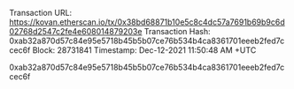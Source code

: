 Transaction URL: https://kovan.etherscan.io/tx/0x38bd68871b10e5c8c4dc57a7691b69b9c6d02768d2547c2fe4e608014879203e
Transaction Hash: 0xab32a870d57c84e95e5718b45b5b07ce76b534b4ca8361701eeeb2fed7ccec6f
Block: 28731841
Timestamp: Dec-12-2021 11:50:48 AM +UTC


0xab32a870d57c84e95e5718b45b5b07ce76b534b4ca8361701eeeb2fed7ccec6f